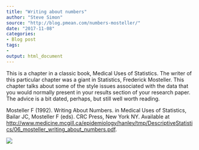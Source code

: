 ```yaml
---
title: "Writing about numbers"
author: "Steve Simon"
source: "http://blog.pmean.com/numbers-mosteller/"
date: "2017-11-08"
categories:
- Blog post
tags:
- 
output: html_document
---
```


This is a chapter in a classic book, Medical Uses of Statistics. The
writer of this particular chapter was a giant in Statistics, Frederick
Mosteller. This chapter talks about some of the style issues associated
with the data that you would normally present in your results section of
your research paper. The advice is a bit dated, perhaps, but still well
worth reading.

<!---More--->

Mosteller F (1992). Writing About Numbers. in Medical Uses of
Statistics, Bailar JC, Mosteller F (eds). CRC Press, New York NY.
Available at
<http://www.medicine.mcgill.ca/epidemiology/hanley/tmp/DescriptiveStatistics/06_mosteller_writing_about_numbers.pdf>.

![](http://www.pmean.com/new-images/17/numbers-mosteller01.png)




